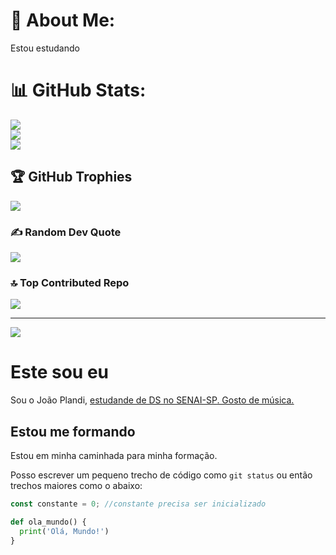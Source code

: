 # 💫 About Me:
Estou estudando

# 📊 GitHub Stats:
![](https://github-readme-stats.vercel.app/api?username=JoaoVPalandi&theme=dark&hide_border=false&include_all_commits=false&count_private=false)<br/>
![](https://nirzak-streak-stats.vercel.app/?user=JoaoVPalandi&theme=dark&hide_border=false)<br/>
![](https://github-readme-stats.vercel.app/api/top-langs/?username=JoaoVPalandi&theme=dark&hide_border=false&include_all_commits=false&count_private=false&layout=compact)

## 🏆 GitHub Trophies
![](https://github-profile-trophy.vercel.app/?username=JoaoVPalandi&theme=radical&no-frame=false&no-bg=true&margin-w=4)

### ✍️ Random Dev Quote
![](https://quotes-github-readme.vercel.app/api?type=horizontal&theme=radical)

### 🔝 Top Contributed Repo
![](https://github-contributor-stats.vercel.app/api?username=JoaoVPalandi&limit=5&theme=dark&combine_all_yearly_contributions=true)

---
[![](https://visitcount.itsvg.in/api?id=JoaoVPalandi&icon=0&color=0)](https://visitcount.itsvg.in)

<!-- Proudly created with GPRM ( https://gprm.itsvg.in ) -->

# Este sou eu 

Sou o João Plandi, <ins>estudande de DS no SENAI-SP<ins>. Gosto de música.

## Estou me formando 

Estou em minha caminhada para minha formação.

Posso escrever um pequeno trecho de código como `git status` ou então trechos maiores como o abaixo:

```javascript
const constante = 0; //constante precisa ser inicializado
```

```python
def ola_mundo() {
  print('Olá, Mundo!')
}
```


